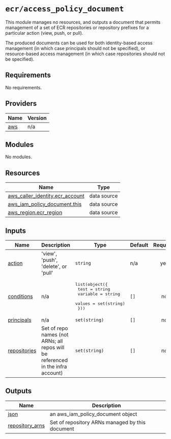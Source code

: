 # `ecr/access_policy_document`

This module manages no resources, and outputs a document that permits management of a set of ECR repositories or 
repository prefixes for a particular action (view, push, or pull). 

The produced documents can be used for both identity-based access management (in which case principals should not be
specified), or resource-based access management (in which case repositories should not be specified).

<!-- BEGIN_TF_DOCS -->
## Requirements

No requirements.

## Providers

| Name | Version |
|------|---------|
| <a name="provider_aws"></a> [aws](#provider\_aws) | n/a |

## Modules

No modules.

## Resources

| Name | Type |
|------|------|
| [aws_caller_identity.ecr_account](https://registry.terraform.io/providers/hashicorp/aws/latest/docs/data-sources/caller_identity) | data source |
| [aws_iam_policy_document.this](https://registry.terraform.io/providers/hashicorp/aws/latest/docs/data-sources/iam_policy_document) | data source |
| [aws_region.ecr_region](https://registry.terraform.io/providers/hashicorp/aws/latest/docs/data-sources/region) | data source |

## Inputs

| Name | Description | Type | Default | Required |
|------|-------------|------|---------|:--------:|
| <a name="input_action"></a> [action](#input\_action) | 'view', 'push', 'delete', or 'pull' | `string` | n/a | yes |
| <a name="input_conditions"></a> [conditions](#input\_conditions) | n/a | <pre>list(object({<br/>    test     = string<br/>    variable = string<br/>    values   = set(string)<br/>  }))</pre> | `[]` | no |
| <a name="input_principals"></a> [principals](#input\_principals) | n/a | `set(string)` | `[]` | no |
| <a name="input_repositories"></a> [repositories](#input\_repositories) | Set of repo names (not ARNs; all repos will be referenced in the infra account) | `set(string)` | `[]` | no |

## Outputs

| Name | Description |
|------|-------------|
| <a name="output_json"></a> [json](#output\_json) | an aws\_iam\_policy\_document object |
| <a name="output_repository_arns"></a> [repository\_arns](#output\_repository\_arns) | Set of repository ARNs managed by this document |
<!-- END_TF_DOCS -->